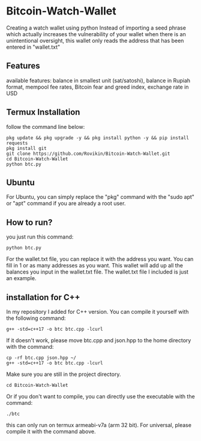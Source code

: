 # Bitcoin-Watch-Wallet
Creating a watch wallet using python
Instead of importing a seed phrase which actually increases the vulnerability of your wallet when there is an unintentional oversight, this wallet only reads the address that has been entered in "wallet.txt"

## Features
available features: balance in smallest unit (sat/satoshi), balance in Rupiah format, mempool fee rates, Bitcoin fear and greed index, exchange rate in USD
## Termux Installation
follow the command line below:
```
pkg update && pkg upgrade -y && pkg install python -y && pip install requests
pkg install git
git clone https://github.com/Rovikin/Bitcoin-Watch-Wallet.git
cd Bitcoin-Watch-Wallet
python btc.py
```
## Ubuntu
For Ubuntu, you can simply replace the "pkg" command with the "sudo apt" or "apt" command if you are already a root user.

## How to run?
you just run this command:
```
python btc.py
```
For the wallet.txt file, you can replace it with the address you want. You can fill in 1 or as many addresses as you want.
This wallet will add up all the balances you input in the wallet.txt file.
The wallet.txt file I included is just an example.
## installation for C++
In my repository I added for C++ version. You can compile it yourself with the following command:

```
g++ -std=c++17 -o btc btc.cpp -lcurl
```

If it doesn't work, please move btc.cpp and json.hpp to the home directory with the command:

```
cp -rf btc.cpp json.hpp ~/
g++ -std=c++17 -o btc btc.cpp -lcurl
```

Make sure you are still in the project directory.

```
cd Bitcoin-Watch-Wallet
```
Or if you don't want to compile, you can directly use the executable with the command:

```
./btc
```
this can only run on termux armeabi-v7a (arm 32 bit). For universal, please compile it with the command above.

